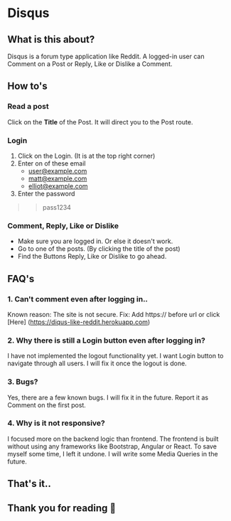 # Disqus

## What is this about?
Disqus is a forum type application like Reddit. A logged-in user can Comment on a Post or Reply, Like or Dislike a Comment.

## How to's
### Read a post
Click on the **Title** of the Post. It will direct you to the Post route.

### Login
1. Click on the Login. (It is at the top right corner)
2. Enter on of these email
	* user@example.com
	* matt@example.com
	* elliot@example.com
3. Enter the password
>> pass1234

### Comment, Reply, Like or Dislike
* Make sure you are logged in. Or else it doesn't work.
* Go to one of the posts. (By clicking the title of the post)
* Find the Buttons Reply, Like or Dislike to go ahead.

## FAQ's
### 1. Can't comment even after logging in..
Known reason: The site is not secure.
Fix: Add https:// before url or click [Here] (https://diqus-like-reddit.herokuapp.com)

### 2. Why there is still a Login button even after logging in?
I have not implemented the logout functionality yet. I want Login button to navigate through all users. I will fix it once the logout is done.

### 3. Bugs?
Yes, there are a few known bugs. I will fix it in the future.
Report it as Comment on the first post.

### 4. Why is it not responsive?
I focused more on the backend logic than frontend. The frontend is built without using any frameworks like Bootstrap, Angular or React. To save myself some time, I left it undone. I will write some Media Queries in the future.

## That's it..
## Thank you for reading 🙏 


